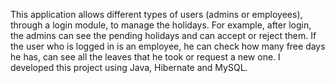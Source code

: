 This application allows different types of users (admins or employees), through a login module, to manage the holidays. 
For example, after login, the admins can see the pending holidays and can accept or reject them.
If the user who is logged in is an employee, he can check how many free days he has, can see all the leaves that he took or request a new one.
I developed this project using Java, Hibernate and MySQL.
